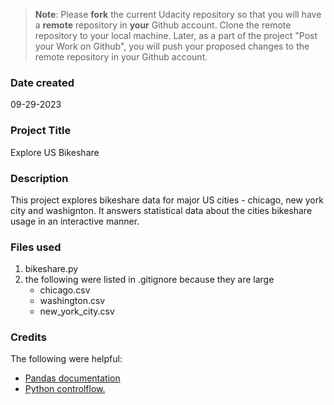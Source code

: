 >**Note**: Please **fork** the current Udacity repository so that you will have a **remote** repository in **your** Github account. Clone the remote repository to your local machine. Later, as a part of the project "Post your Work on Github", you will push your proposed changes to the remote repository in your Github account.

### Date created
09-29-2023

### Project Title
Explore US Bikeshare

### Description
This project explores bikeshare data for major US cities - chicago, new york city and washignton. It answers statistical data about the cities bikeshare usage in an interactive manner.

### Files used
1. bikeshare.py
2. the following were listed in .gitignore because they are large
    * chicago.csv
    * washington.csv
    * new_york_city.csv


### Credits
The following were helpful:

* [Pandas documentation](https://pandas.pydata.org/docs/)
* [Python controlflow.](https://docs.python.org/3/tutorial/controlflow.html)


